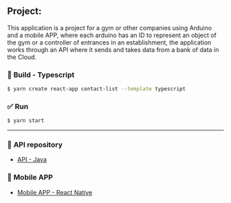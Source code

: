 ## Project:
This application is a project for a gym or other companies using Arduino and a mobile APP, where each arduino has an ID to represent an object of the gym or a controller of entrances in an establishment, the application works through an API where it sends and takes data from a bank of data in the Cloud.


### 🔧 **Build - Typescript**

```bash
$ yarn create react-app contact-list --template typescript
```

### ✅ **Run**

```bash
$ yarn start
```

--------------------
### 🚀 **API repository**
- [API - Java](https://github.com/Guilherme-Dantas/nfcapture_api)

### 📱 **Mobile APP**
- [Mobile APP - React Native](https://github.com/Guilherme-Dantas/nfcaptureMobile)